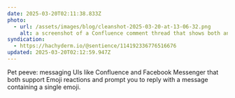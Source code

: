 ```yaml
---
date: 2025-03-20T02:11:38.833Z
photo:
  - url: /assets/images/blog/cleanshot-2025-03-20-at-13-06-32.png
    alt: a screenshot of a Confluence comment thread that shows both an "Add emoji reaction" button and separately offers buttons for suggested replies, including "👍"
syndication:
  - https://hachyderm.io/@sentience/114192336776516676
updated: 2025-03-20T02:12:59.947Z
---
```


Pet peeve: messaging UIs like Confluence and Facebook Messenger that both support Emoji reactions and prompt you to reply with a message containing a single emoji.
